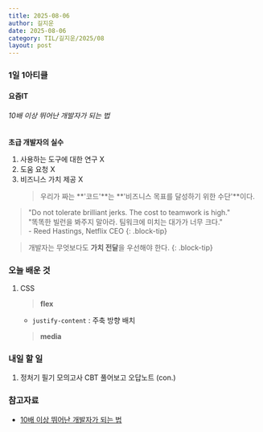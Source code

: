 ```yaml
---
title: 2025-08-06
author: 길지운
date: 2025-08-06
category: TIL/길지운/2025/08
layout: post
---
```


### 1일 1아티클
#### 요즘IT
###### 10배 이상 뛰어난 개발자가 되는 법
**초급 개발자의 실수**
  1. 사용하는 도구에 대한 연구 X
  2. 도움 요청 X
  3. 비즈니스 가치 제공 X  
      > 우리가 짜는 **'코드'**는 **'비즈니스 목표를 달성하기 위한 수단'**이다.
  
  > "Do not tolerate brilliant jerks. The cost to teamwork is high."  
  > "똑똑한 빌런을 봐주지 말아라. 팀워크에 미치는 대가가 너무 크다."  
  > \- Reed Hastings, Netflix CEO
  {: .block-tip}

  > 개발자는 무엇보다도 **가치 전달**을 우선해야 한다.
  {: .block-tip}
  
### 오늘 배운 것  
1. CSS
  
    > **flex**
    - ``` justify-content ``` : 주축 방향 배치
  
    > **media**
  
### 내일 할 일
1. 정처기 필기 모의고사 CBT 풀어보고 오답노트 (con.)
  
### 참고자료
- [10배 이상 뛰어난 개발자가 되는 법](https://yozm.wishket.com/magazine/detail/1373/)